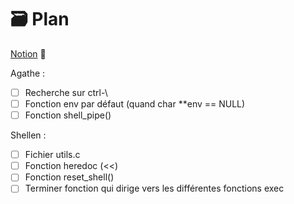 # 🗃️ Plan

[Notion](https://agatocherry.notion.site/Minishell-d9d2a462a1384b26ae9491338da6e053) 📌

Agathe :

- [ ] Recherche sur ctrl-\
- [ ] Fonction env par défaut (quand char **env == NULL)
- [ ] Fonction shell_pipe()

Shellen :
- [ ] Fichier utils.c
- [ ] Fonction heredoc (<<)
- [ ] Fonction reset_shell()
- [ ] Terminer fonction qui dirige vers les différentes fonctions exec
